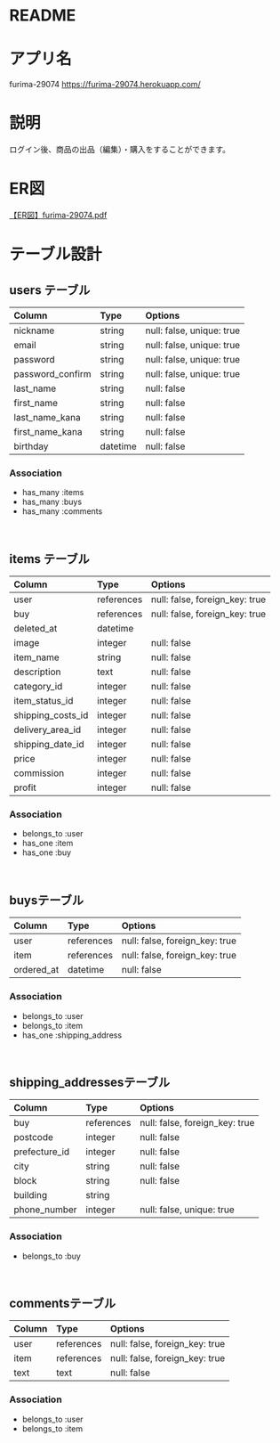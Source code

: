 # README

<!-- This README would normally document whatever steps are necessary to get the
application up and running.
Things you may want to cover:
* Ruby version
* System dependencies
* Configuration
* Database creation
* Database initialization
* How to run the test suite
* Services (job queues, cache servers, search engines, etc.)
* Deployment instructions
* ... -->


# アプリ名
furima-29074
https://furima-29074.herokuapp.com/

# 説明
ログイン後、商品の出品（編集）・購入をすることができます。

<!-- # 使い方 -->
<!-- Coming Soon -->

# ER図
[【ER図】furima-29074.pdf](https://github.com/erika618/furima-29074/files/5559884/ER.furima-29074.pdf)

# テーブル設計

## users テーブル

| Column             | Type     | Options                   |
| :--------          | :-----   | :----------               |
| nickname           | string   | null: false, unique: true |
| email              | string   | null: false, unique: true |
| password           | string   | null: false, unique: true |
| password_confirm   | string   | null: false, unique: true |
| last_name          | string   | null: false               |
| first_name         | string   | null: false               |
| last_name_kana     | string   | null: false               |
| first_name_kana    | string   | null: false               |
| birthday           | datetime | null: false               |


### Association

- has_many :items
- has_many :buys
- has_many :comments

<br>

## items テーブル

| Column            | Type       | Options                        |
| :------           | :------    | :-----------                   |
| user              | references | null: false, foreign_key: true |
| buy               | references | null: false, foreign_key: true |
| deleted_at        | datetime   |                                |
| image             | integer    | null: false                    |
| item_name         | string     | null: false                    |
| description       | text       | null: false                    |
| category_id       | integer    | null: false                    |
| item_status_id    | integer    | null: false                    |
| shipping_costs_id | integer    | null: false                    |
| delivery_area_id  | integer    | null: false                    |
| shipping_date_id  | integer    | null: false                    |
| price             | integer    | null: false                    |
| commission        | integer    | null: false                    |
| profit            | integer    | null: false                    |

### Association

- belongs_to  :user
- has_one     :item
- has_one     :buy

<br>

##  buysテーブル

| Column        | Type       | Options                        |
| :------       | :----------| :------------------------------|
| user          | references | null: false, foreign_key: true |
| item          | references | null: false, foreign_key: true |
| ordered_at    | datetime   | null: false                    |

### Association

- belongs_to :user
- belongs_to :item
- has_one    :shipping_address

<br>

## shipping_addressesテーブル

| Column        | Type       | Options                        |
| :-------      | :--------- | :------------------------------|
| buy           | references | null: false, foreign_key: true |
| postcode      | integer    | null: false                    |
| prefecture_id | integer    | null: false                    |
| city          | string     | null: false                    |
| block         | string     | null: false                    |
| building      | string     |                                |
| phone_number  | integer    | null: false, unique: true      |

### Association

- belongs_to :buy

<br>

## commentsテーブル

| Column  | Type       | Options                        |
| :-------| :----------| :------------------------------|
| user    | references | null: false, foreign_key: true |
| item    | references | null: false, foreign_key: true |
| text    | text       | null: false                    |

### Association

- belongs_to :user
- belongs_to :item

